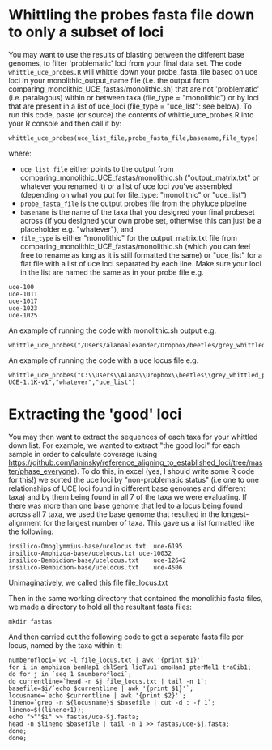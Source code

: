 # Whittling the probes fasta file down to only a subset of loci
You may want to use the results of blasting between the different base genomes, to filter 'problematic' loci from your final data set. The code `whittle_uce_probes.R` will whittle down your probe_fasta_file based on uce loci in your monolithic_output_name file (i.e. the output from comparing_monolithic_UCE_fastas/monolithic.sh) that are not 'problematic' (i.e. paralagous) within or between taxa (file_type = "monolithic") or by loci that are present in a list of uce_loci (file_type = "uce_list": see below). To run this code, paste (or source) the contents of whittle_uce_probes.R into your R console and then call it by:
```
whittle_uce_probes(uce_list_file,probe_fasta_file,basename,file_type)
```
where: 
* `uce_list_file` either points to the output from comparing_monolithic_UCE_fastas/monolithic.sh ("output_matrix.txt" or whatever you renamed it) or a list of uce loci you've assembled (depending on what you put for file_type: "monolithic" or "uce_list") 
* `probe_fasta_file` is the output probes file from the phyluce pipeline
* `basename` is the name of the taxa that you designed your final probeset across (if you designed your own probe set, otherwise this can just be a placeholder e.g. "whatever"), and 
* `file_type` is either "monolithic" for the output_matrix.txt file from comparing_monolithic_UCE_fastas/monolithic.sh (which you can feel free to rename as long as it is still formatted the same) or "uce_list" for a flat file with a list of uce loci separated by each line. Make sure your loci in the list are named the same as in your probe file e.g.
```
uce-100
uce-1011
uce-1017
uce-1023
uce-1025

```
An example of running the code with monolithic.sh output e.g.
```
whittle_uce_probes("/Users/alanaalexander/Dropbox/beetles/grey_whittled_probes/output_matrix_99.txt","/Users/alanaalexander/Dropbox/beetles/grey_whittled_probes/Adephaga_11Kv1.fasta","Pterostichus.1","monolithic")
```

An example of running the code with a uce locus file e.g.
```
whittle_uce_probes("C:\\Users\\Alana\\Dropbox\\beetles\\grey_whittled_probes\\uce_loci_from_baca_2017.txt","C:\\Users\\Alana\\Dropbox\\beetles\\grey_whittled_probes\\Coleoptera-UCE-1.1K-v1","whatever","uce_list")
```

# Extracting the 'good' loci
You may then want to extract the sequences of each taxa for your whittled down list. For example, we wanted to extract "the good loci" for each sample in order to calculate coverage (using https://github.com/laninsky/reference_aligning_to_established_loci/tree/master/phase_everyone). To do this, in excel (yes, I should write some R code for this!) we sorted the uce loci by "non-problematic status" (i.e one to one relationships of UCE loci found in different base genomes and different taxa) and by them being found in all 7 of the taxa we were evaluating. If there was more than one base genome that led to a locus being found across all 7 taxa, we used the base genome that resulted in the longest-alignment for the largest number of taxa. This gave us a list formatted like the following:
```
insilico-Omoglymmius-base/ucelocus.txt	uce-6195
insilico-Amphizoa-base/ucelocus.txt	uce-10032
insilico-Bembidion-base/ucelocus.txt	uce-12642
insilico-Bembidion-base/ucelocus.txt	uce-4506
```
Unimaginatively, we called this file file_locus.txt

Then in the same working directory that contained the monolithic fasta files, we made a directory to hold all the resultant fasta files:
```
mkdir fastas
```
And then carried out the following code to get a separate fasta file per locus, named by the taxa within it:
```
numberofloci=`wc -l file_locus.txt | awk '{print $1}'`
for i in amphizoa bemHap1 chlSer1 lioTuu1 omoHam1 pterMel1 traGib1;
do for j in `seq 1 $numberofloci`;
do currentline=`head -n $j file_locus.txt | tail -n 1`;
basefile=$i/`echo $currentline | awk '{print $1}'`;
locusname=`echo $currentline | awk '{print $2}'`;
lineno=`grep -n ${locusname}$ $basefile | cut -d : -f 1`;
lineno=$((lineno+1));
echo ">""$i" >> fastas/uce-$j.fasta;
head -n $lineno $basefile | tail -n 1 >> fastas/uce-$j.fasta;
done;
done;
```
